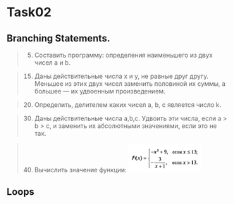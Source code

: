 # Task02 #

## Branching Statements. ##

> 5. Составить программу: определения наименьшего из двух чисел a и b.

> 15. Даны действительные числа х и у, не равные друг другу. Меньшее из этих двух чисел заменить половиной их суммы, а большее — их удвоенным произведением.

> 20. Определить, делителем каких чисел а, b, c является число k.

> 30. Даны действительные числа а,b,с. Удвоить эти числа, если а > b > с, и заменить их абсолютными значениями, если это не так.

> 40. Вычислить значение функции: ![img.png](image/branching-task40.png)

## Loops ##
